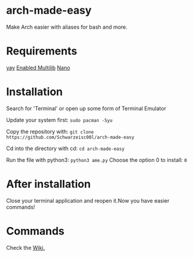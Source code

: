 # arch-made-easy
Make Arch easier with aliases for bash and more.

# Requirements
[yay](https://github.com/Jguer/yay)
[Enabled Multilib](https://low-orbit.net/arch-linux-how-to-enable-multilib)
[Nano](https://www.nano-editor.org/)

# Installation
Search for 'Terminal' or open up some form of Terminal Emulator

Update your system first:
```sudo pacman -Syu```


Copy the repository with:
````git clone https://github.com/Schwarzeisc00l/arch-made-easy````

Cd into the directory with cd:
`cd arch-made-easy`

Run the file with python3:
`python3 ame.py`
Choose the option 0 to install:
```0```

# After installation
Close your terminal application and reopen it.Now you have easier commands!

# Commands

Check the [Wiki.](https://github.com/Schwarzeisc00l/arch-made-easy/wiki/_new#commands=)
